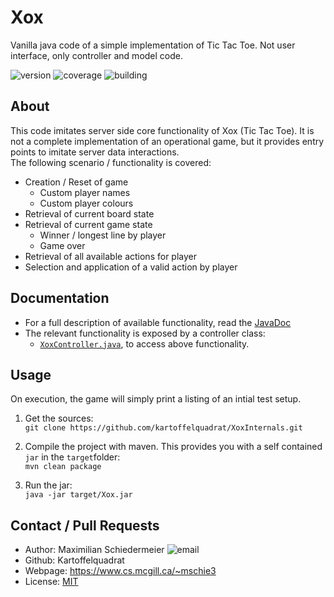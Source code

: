 # Xox

Vanilla java code of a simple implementation of Tic Tac Toe. Not user interface, only controller and model code.

![version](https://img.shields.io/badge/version-1.1-brightgreen)
![coverage](https://img.shields.io/badge/coverage-84%25-brightgreen)
![building](https://img.shields.io/badge/build-passing-brightgreen)

## About

This code imitates server side core functionality of Xox (Tic Tac Toe). It is not a complete implementation of an operational game, but it provides entry points to imitate server data interactions.  
The following scenario / functionality is covered:

 * Creation / Reset of game
   * Custom player names
   * Custom player colours
 * Retrieval of current board state
 * Retrieval of current game state
   * Winner / longest line by player
   * Game over
 * Retrieval of all available actions for player
 * Selection and application of a valid action by player

## Documentation

 * For a full description of available functionality, read the [JavaDoc](https://kartoffelquadrat.github.io/XoxInternals/index.html)
 * The relevant functionality is exposed by a controller class:
    * [```XoxController.java```](https://kartoffelquadrat.github.io/XoxInternals/eu/kartoffelquadrat/xoxinternals/controller/XoxController.html), to access above functionality.

## Usage

On execution, the game will simply print a listing of an intial test setup.

 1. Get the sources:  
```git clone https://github.com/kartoffelquadrat/XoxInternals.git```

 2. Compile the project with maven. This provides you with a self contained ```jar``` in the ```target```folder:  
```mvn clean package```
 
 3. Run the jar:  
 ```java -jar target/Xox.jar```

## Contact / Pull Requests

 * Author: Maximilian Schiedermeier ![email](email.png)
 * Github: Kartoffelquadrat
 * Webpage: https://www.cs.mcgill.ca/~mschie3
 * License: [MIT](https://opensource.org/licenses/MIT)

